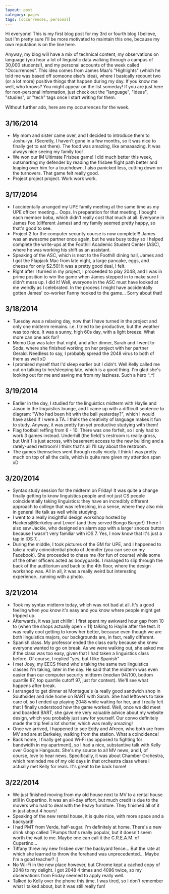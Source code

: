 ```yaml
---
layout: post
category: pages
tags: [occurrences, personal]
---
```


Hi everyone! This is my first blog post for my 3rd or fourth blog I believe, but I'm pretty sure I'll be more motivated to maintain this one, because my own reputation is on the line here. 

Anyway, my blog will have a mix of technical content, my observations on language (you hear a lot of linguistic data walking through a campus of 30,000 students!), and my personal accounts of the week called "Occurrences". This idea comes from James Maa's "Highlights" (which he told me was based off someone else's idea), where I basically recount two (or a lot more) positive things that happen during my day. If you know me well, who knows? You might appear on the list someday! If you are just here for non-personal information, just check out the "language", "ideas", "studies", or "tech" tags once I start writing for them.

Without further ado, here are my occurrences for the week.

3/16/2014
---------
+ My mom and sister came over, and I decided to introduce them to Joshu-ya. (Secretly, I haven't gone in a few months, so it was nice to finally get to eat there). The food was amazing, like amaaaazing. It was always nice seeing my family too!
+ We won our IM Ultimate Frisbee game! I did much better this week, outsmarting my defender by reading the frisbee flight path better and leaping over him for a touchdown. I also panicked less, cutting down on the turnovers. That game felt really good.
+ Project project project. Work work work.

3/17/2014
---------
+ I accidentally arranged my UPE family meeting at the same time as my UPE officer meeting... Oops. In preparation for that meeting, I bought each member boba, which didn't really cost that much at all. Everyone in James Fox (different James) and my family seemed pretty happy, so that's good to see.
+ Project 2 for the computer security course is now complete!!! James was an awesome partner once again, but he was busy today so I helped complete the write-ups at the Foothill Academic Student Center (ASC), where he was working his shift as an assistant.
+ Speaking of the ASC, which is next to the Foothill dining hall, James and I got the Flapjack Mac from late night, a large pancake, eggs, and cheese for only $2.50! It was a pretty good deal, I felt.
+ Right after I turned in my project, I proceeded to play 2048, and I was in prime position to win the game when James stepped in to make sure I didn't mess up. I did it! Well, everyone in the ASC must have looked at me weirdly as I celebrated. In the process I might have accidentally gotten James' co-worker Fanny hooked to the game... Sorry about that!


3/18/2014
---------
+ Tuesday was a relaxing day, now that I have turned in the project and only one midterm remains. i.e. I tried to be productive, but the weather was too nice. It was a sunny, high 60s day, with a light breeze. What more can one ask for? 
+ Momo Day was later that night, and after dinner, Sarah and I went to Soda, where she finished working on her project with her partner Gerald. Needless to say, I probably spread the 2048 virus to both of them as well xD
+ I promised myself that I'd sleep earlier but I didn't. Well Kelly called me out on talking to her/sleeping late, which is a good thing. I'm glad she's looking out for me and saving me from my laziness. Such a hero ^_^! 

3/19/2014
---------
+ Earlier in the day, I studied for the linguistics midterm with Haylie and Jason in the linguistics lounge, and I came up with a difficult sentence to diagram: "Who had been hit with the ball yesterday?", which I would have asked if I were a TA. I think the creativity of language makes it fun to study. Anyway, it was pretty fun yet productive studying with them!
+ Flag football reffing from 6 - 10. There was one forfeit, so I only had to work 3 games instead. Underhill (the field)'s restroom is really gross, but Unit 1 is just across, with basement access to the new building and a rarely-used restroom! I think that's all I'll say about the restroom.
+ The games themselves went through really nicely. I think I was pretty much on top of all the calls, which is quite rare given my attention span xD

3/20/2014
---------
+ Syntax study session for the midterm on Friday! It was quite a change finally getting to know linguistics people and not just CS people coincidentially taking linguistics: they have an incredibly different approach to college that was refreshing, in a sense, where they also mix in general life talk as well while studying.
+ I went to a really insightful design workshop hosted by Hackers@Berkeley and Lever! (and they served Bongo Burger!) There I also saw Jackie, who designed an alarm app with a larger snooze button because I wasn't very familiar with iOS 7. Yes, I now know that it's just a tap in iOS 7... 
+ During the middle, I took pictures of the GM for UPE, and I happened to take a really coincidential photo of Jennifer (you can see on my Facebook). She proceeded to chase me (for fun of course) while some of the other officers acted as bodyguards. I managed to slip through the back of the auditorium and back to the 4th floor, where the design workshop was. All in all, it was a really weird but interesting experience...running with a photo.

3/21/2014
---------
+ Took my syntax midterm today, which was not bad at all. It's a good feeling when you know it's easy and you know where people might get tripped up.  
+ Afterwards, it was just chillin'. I first spent my awkward hour gap from 10 to (when the shops actually open = 11) talking to Haylie after the test. It was really cool getting to know her better, because even though we are both linguistics majors, our backgrounds are, in fact, really different.
+ Spanish class. My professor ended the class early because she knew everyone wanted to go on break. As we were walking out, she asked me if the class was too easy, given that I had taken a linguistics class before. Of course, I replied "yes, but I like Spanish"
+ I met Joey, my EECS friend who's taking the same two linguistics classes I'm taking, later in the day. He said that the midterm was even easier than our computer security midterm (median 94/100, bottom quartile 87, top quartile cutoff 97, just for context). We'll see what happens after break.
+ I arranged to get dinner at Montague's (a really good sandwich shop in Southside) and ride home on BART with Sarah. She had leftovers to take care of, so I ended up playing 2048 while waiting for her, and I really felt that I finally understood how the game worked. Well, once we did meet and boarded BART, she gave me very valuable advice about my website design, which you probably just saw for yourself. Our convo definitely made the trip feel a lot shorter, which was really amazing! 
+ Once we arrived, I happened to see Eddy and Afreen, who both are from MV and are at Berkeley, walking from the station. What a coincidence!
+ Back home, I finally get good Wi-Fi (as opposed to fighting for bandwidth in my apartment), so I had a nice, substantive talk with Kelly over Google Hangouts. She's my source to all MV news, and I, of course, love to hear news. Specifically, it was about Chamber Orchestra, which reminded me of my old days in that orchestra class where I actually met Kelly for reals. It's great to be back home!


3/22/2014
---------
+ We just finished moving from my old house next to MV to a rental house still in Cupertino. It was an all-day effort, but much credit is due to the movers who had to deal with the heavy furniture. They finished all of it in just about 4 hours!
+ Speaking of the new rental house, it is quite nice, with more space and a backyard! 
+ I had PMT from Verde, half-sugar. I'm definitely at home. There's a new drink shop called TPumps that's really popular, but it doesn't seem worth the wait to me. Maybe one can call it the C.R.E.A.M. of Cupertino...
+ Tiffany threw my new frisbee over the backyard fence... But the rate at which she learned to throw the forehand was unprecedented... Maybe I'm a good teacher? :]
+ No Wi-Fi in the new place however, but Chrome kept a cached copy of 2048 to my delight. I got 2048 4 times and 4096 twice, so my observations from Friday seemed to apply really well. 
+ Talked to Kelly over the phone this time. I was tired, so I don't remember what I talked about, but it was still really fun!
